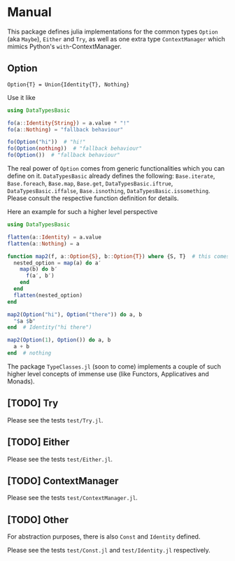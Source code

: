 Manual
======

This package defines julia implementations for the common types `Option` (aka `Maybe`), `Either` and `Try`, as well as one extra type `ContextManager` which mimics Python's `with`-ContextManager.


## Option

`Option{T} = Union{Identity{T}, Nothing}`

Use it like
```julia
using DataTypesBasic

fo(a::Identity{String}) = a.value * "!"
fo(a::Nothing) = "fallback behaviour"

fo(Option("hi"))  # "hi!"
fo(Option(nothing))  # "fallback behaviour"
fo(Option())  # "fallback behaviour"
```

The real power of `Option` comes from generic functionalities which you can define on it. `DataTypesBasic` already defines the following:
`Base.iterate`, `Base.foreach`, `Base.map`, `Base.get`, `DataTypesBasic.iftrue`, `DataTypesBasic.iffalse`, `Base.isnothing`, `DataTypesBasic.issomething`. Please
consult the respective function definition for details.

Here an example for such a higher level perspective
```julia
using DataTypesBasic

flatten(a::Identity) = a.value
flatten(a::Nothing) = a

function map2(f, a::Option{S}, b::Option{T}) where {S, T}  # this comes
  nested_option = map(a) do a′
    map(b) do b′
      f(a′, b′)
    end
  end
  flatten(nested_option)
end

map2(Option("hi"), Option("there")) do a, b
  "$a $b"
end  # Identity("hi there")

map2(Option(1), Option()) do a, b
  a + b
end  # nothing
```

The package `TypeClasses.jl` (soon to come) implements a couple of such higher level concepts of immense use
(like Functors, Applicatives and Monads).


## [TODO] Try

Please see the tests `test/Try.jl`.

## [TODO] Either

Please see the tests `test/Either.jl`.

## [TODO] ContextManager

Please see the tests `test/ContextManager.jl`.

## [TODO] Other

For abstraction purposes, there is also `Const` and `Identity` defined.

Please see the tests `test/Const.jl` and `test/Identity.jl` respectively.
